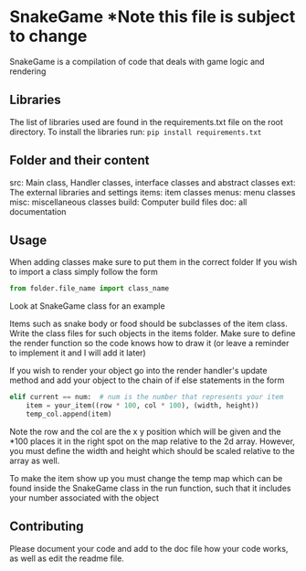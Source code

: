 # SnakeGame *Note this file is subject to change

SnakeGame is a compilation of code that deals with game logic and rendering

## Libraries

The list of libraries used are found in the requirements.txt file on the root directory.
To install the libraries run: `pip install requirements.txt`

## Folder and their content

src: Main class, Handler classes, interface classes and abstract classes
ext: The external libraries and settings
items: item classes
menus: menu classes
misc: miscellaneous classes
build: Computer build files
doc: all documentation

## Usage

When adding classes make sure to put them in the correct folder
If you wish to import a class simply follow the form

```python
from folder.file_name import class_name
```

Look at SnakeGame class for an example

Items such as snake body or food should be subclasses of the item class. Write
the class files for such objects in the items folder. Make sure to define the
render function so the code knows how to draw it (or leave a reminder to
implement it and I will add it later)

If you wish to render your object go into the render handler's update method
and add your object to the chain of if else statements in the form

```python
elif current == num:  # num is the number that represents your item
    item = your_item((row * 100, col * 100), (width, height))
    temp_col.append(item)
```

Note the row and the col are the x y position which will be given
and the *100 places it in the right spot on the map relative to the 2d array.
However, you must define the width and height which should be scaled relative
to the array as well.

To make the item show up you must change the temp map which can be found
inside the SnakeGame class in the run function, such that it includes
your number associated with the object


## Contributing

Please document your code and add to the doc file how your code works, as well
as edit the readme file.
